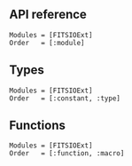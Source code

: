 ## API reference
```@autodocs
Modules = [FITSIOExt]
Order   = [:module]
```

## Types
```@autodocs
Modules = [FITSIOExt]
Order   = [:constant, :type]
```

## Functions
```@autodocs
Modules = [FITSIOExt]
Order   = [:function, :macro]
```

